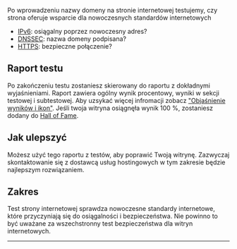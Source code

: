 Po wprowadzeniu nazwy domeny na stronie internetowej testujemy, czy strona oferuje wsparcie dla nowoczesnych standardów internetowych

* [IPv6](/faqs/ipv6/): osiągalny poprzez nowoczesny adres?
* [DNSSEC](/faqs/dnssec/): nazwa domeny podpisana?
* [HTTPS](/faqs/https/): bezpieczne połączenie?

## Raport testu
Po zakończeniu testu zostaniesz skierowany do raportu z dokładnymi wyjaśnieniami. Raport zawiera ogólny wynik procentowy, wyniki w sekcji testowej i subtestowej. Aby uzsykać więcej infromacji zobacz  ["Objaśnienie wyników i ikon"](/faqs/report/). Jeśli twoja witryna osiągnęła wynik 100 %, zostaniesz dodany do [Hall of Fame](/halloffame/). 

## Jak ulepszyć
Możesz użyć tego raportu z testów, aby poprawić Twoją witrynę. Zazwyczaj skontaktowanie się z dostawcą usług hostingowych w tym zakresie będzie najlepszym rozwiązaniem.

## Zakres
Test strony internetowej sprawdza nowoczesne standardy internetowe, które przyczyniają się do osiągalności i bezpieczeństwa. Nie powinno to być uważane za wszechstronny test bezpieczeństwa dla witryn internetowych.

---
